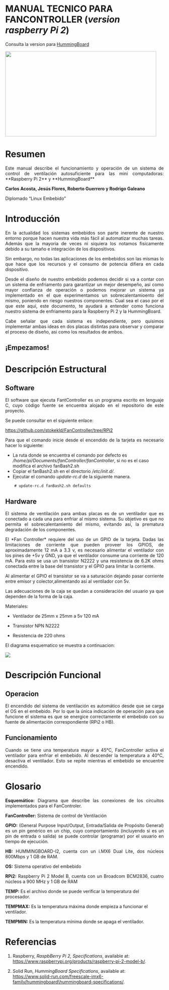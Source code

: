 # MANUAL TECNICO PARA FANCONTROLLER (*version raspberry Pi 2*)
Consulta la version para [HummingBoard](https://github.com/arca1405/FanController/blob/Hummingboard/README.md)


<IMG src=https://github.com/stokekld/FanController/blob/RPi2/images/DSC_0157.JPG width="480" height="270"/>


Resumen
=======
<p align="justify">Este manual describe el funcionamiento y operación de un sistema de control de ventilación autosuficiente para las mini computadoras: **Raspberry Pi 2** y **HummingBoard** </p>

**Carlos Acosta, Jesús Flores, Roberto Guerrero y Rodrigo Galeano**

Diplomado “Linux Embebido”

Introducción
============

<p align="justify">
En la actualidad los sistemas embebidos son parte inerente de nuestro entorno porque hacen nuestra vida más fácil al automatizar muchas tareas. Además que la mayoria de veces ni siquiera los notamos fisícamente debido a su tamaño e integración de los dispositivos. </p>
<p align="justify">
Sin embargo, no todas las aplicaciones de los embebidos son las mismas lo que hace que los recursos y el consumo de potencia difiera en cada dispositivo.</p>
<p align="justify">
Desde el diseño de nuestro embebido podemos decidir si va a contar con un sistema de enfriamento para garantizar un mejor desempeño, así como mayor confianza de operación o podemos mejorar un sistema ya implementado en el que experimentamos un sobrecalentamioento del mismo, poniendo en riesgo nuestros componentes. Cual sea el caso por el que este aquí, este documento, te ayudará a entender como funciona nuestro
sistema de enfriamento para la Raspberry Pi 2 y la HummingBoard.</p>
<p align="justify">
Cabe señalar que cada sistema es independiente, pero quisimos implementar ambas ideas en dos placas distintas para observar y comparar el proceso de diseño, asi como los resultados de ambos.</p>


## ¡Empezamos!

Descripción Estructural
=======================

Software
--------
<p align="justify">
El software que ejecuta FantController es un programa escrito en lenguaje C, cuyo código fuente se encuentra alojado en el repositorio de este proyecto. </p>

Se puede consultar en el siguiente enlace:

https://github.com/stokekld/FanController/tree/RPi2

<p align="justify">
Para que el comando inicie desde el encendido de la tarjeta es necesario hacer lo siguiente:</p>

+ La ruta donde se encuentra el comando por defecto es */home/pi/Documents/fanController/fanController*, si no es el caso modifica el archivo fanBash2.sh
+ Copiar el fanBash2.sh en el directorio */etc/init.d/*.
+ Ejecutar el comando *update-rc.d* de la siguiente manera.
```
    # update-rc.d fanBash2.sh defaults
```

Hardware
--------
<p align="justify">
El sistema de ventilación para ambas placas es de un ventilador que es conectado a cada una para enfriar al mismo sistema. Su objetivo es que no permita el sobrecalentamiento del mismo, evitando así, la prematura degradación de los componentes.</p>

<p align="justify">
El *Fan Controller* requiere del uso de un GPIO de la tarjeta. Dadas las limitaciones de corriente que pueden proveer los GPIOS, de aproximadamente 12 mA a 3.3 v, es necesario alimentar el ventilador con los pines de +5v y GND, ya que el ventilador consume una corriente de 120 mA. Para esto se usa un transistor N2222 y una resistencia de 6.2K ohms conectada entre la base del transistor y el GPIO para limitar la corriente.</p>
<p align="justify">
Al alimentar el GPIO el transistor se va a saturación dejando pasar corriente entre emisor y colector,alimentando así al ventilador con 5v.</p>
<p align="justify">
Las adecuaciones de la caja se quedan a consideración del usuario ya que dependen de la forma de la caja.</p>

Materiales:

-   Ventilador de 25mm x 25mm a 5v 120 mA

-   Transistor NPN N2222

-   Resistencia de 220 ohms

El diagrama esquematico se muestra a continuacion:

<IMG src=https://github.com/stokekld/FanController/blob/RPi2/images/RPi2.jpg />


Descripción Funcional
=====================

Operacion
---------
<p align="justify">
El encendido del sistema de ventilación es automático desde que se carga el OS en el embebido. Por lo que la única indicación de operación para que funcione el sistema es que se energice correctamente el embebido con su fuente de alimentación correspondiente (RPi2 o HB).</p>

Funcionamiento
--------------
<p align="justify">
Cuando se tiene una temperatura mayor a 45°C,
FanController activa el ventilador para enfriar el embebido. Al descender la temperatura a 40°C, desactiva el ventilador. Esto se repite mientras el embebido se encuentre encendido.</p>

Glosario
========

<p align="justify"><b>Esquemático:</b> Diagrama que describe las conexiones de los circuitos implementados para el FanControler.</p>

**FanController:** Sistema de control de Ventilación

<p align="justify"><b>GPIO:</b> (General Purpose Input/Output, Entrada/Salida de Propósito General) es un pin genérico en un chip, cuyo comportamiento (incluyendo si es un pin de entrada o salida) se puede controlar (programar) por el usuario en tiempo de ejecución.</p>

<p align="justify"><b>HB:</b> HUMMINGBOARD-I2, cuenta con un i.MX6 Dual Lite, dos núcleos 800Mbps y 1 GB de RAM.</p>

**OS:** Sistema operativo del embebido

<p align="justify"><b>RPi2:</b> Raspberry Pi 2 Model B, cuenta con un Broadcom BCM2836, cuatro núcleos a 900 MHz y 1 GB de RAM</p>

**TEMP:** Es el archivo donde se puede verificar la temperatura del procesador.

**TEMPMAX:** Es la temperatura máxima donde empieza a funcionar el ventilador.

**TEMPMIN:** Es la temperatura mínima donde se apaga
    el ventilador.

Referencias
===========

1.  Raspberry, *RaspbBerry Pi 2, Specifications*,
    available at:
    <span>https://www.raspberrypi.org/products/raspberry-pi-2-model-b/</span>.

2.  Solid Run, *HummingBoard Specifications*,
    available at:
    <span>https://www.solid-run.com/freescale-imx6-family/hummingboard\hummingboard-specifications/</span>.
